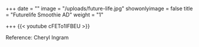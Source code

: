 +++
date = ""
image = "/uploads/future-life.jpg"
showonlyimage = false
title = "Futurelife Smoothie AD"
weight = "1"

+++
{{< youtube cFETo1IFBEU >}}

Reference: Cheryl Ingram